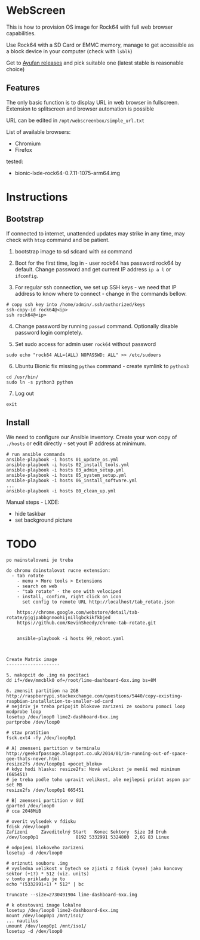WebScreen
=========

This is how to provision OS image for Rock64 with full web browser capabilities.

Use Rock64 with a SD Card or EMMC memory, manage to get accessible as a block device in your computer (check with `lsblk`)

Get to [Ayufan releases](https://github.com/ayufan-rock64/linux-build/releases) and pick suitable one (latest stable is reasonable choice)


Features
--------
The only basic function is to display URL in web browser in fullscreen. Extension to splitscreen and browser automation is possible

URL can be edited in `/opt/webscreenbox/simple_url.txt`

List of available browsers:
 - Chromium
 - Firefox

tested:
- bionic-lxde-rock64-0.7.11-1075-arm64.img

# Instructions

## Bootstrap

If connected to internet, unattended updates may strike in any time, may check with `htop` command and be patient.

1. bootstrap image to sd sdcard with `dd` command

2. Boot for the first time, log in - user rock64 has password rock64 by default. Change password and get current IP address `ip a l` or `ifconfig`.

3. For regular ssh connection, we set up SSH keys - we need that IP address to know where to connect - change <ip> in the commands bellow.

```
# copy ssh key into /home/admin/.ssh/authorized/keys
ssh-copy-id rock64@<ip>
ssh rock64@<ip>
```

4. Change password by running `passwd` command. Optionally disable password login completely.

5. Set sudo access for admin user `rock64` without password
```
sudo echo "rock64 ALL=(ALL) NOPASSWD: ALL" >> /etc/sudoers
```

6. Ubuntu Bionic fix missing `python` command - create symlink to `python3`

```
cd /usr/bin/
sudo ln -s python3 python
```

7. Log out
```
exit
```

## Install

We need to configure our Ansible inventory. Create your won copy of `./hosts` or edit directly - set yout IP address at minimum.

```
# run ansible commands
ansible-playbook -i hosts 01_update_os.yml
ansible-playbook -i hosts 02_install_tools.yml
ansible-playbook -i hosts 03_admin_setup.yml
ansible-playbook -i hosts 05_system_setup.yml
ansible-playbook -i hosts 06_install_software.yml
...
ansible-playbook -i hosts 80_clean_up.yml

```

Manual steps - LXDE:

- hide taskbar
- set background picture


# TODO

```
po nainstalovani je treba

do chromu doinstalovat rucne extension:
  - tab rotate
    - menu > More tools > Extensions
    - search on web
    - "tab rotate" - the one with velociped
    - install, confirm, right click on icon
      set config to remote URL http://localhost/tab_rotate.json

    https://chrome.google.com/webstore/detail/tab-rotate/pjgjpabbgnnoohijnillgbckikfkbjed
    https://github.com/KevinSheedy/chrome-tab-rotate.git


    ansible-playbook -i hosts 99_reboot.yaml



Create Matrix image
--------------------

5. nakopcit do .img na pocitaci
dd if=/dev/mmcblk0 of=/root/lime-dashboard-6xx.img bs=8M

6. zmensit partition na 2GB http://raspberrypi.stackexchange.com/questions/5440/copy-existing-raspbian-installation-to-smaller-sd-card
# nejdriv je treba pripojit blokove zarizeni ze souboru pomoci loop
modprobe loop
losetup /dev/loop0 lime2-dashboard-6xx.img
partprobe /dev/loop0

# stav pratition
fsck.ext4 -fy /dev/loop0p1

# A] zmenseni partition v terminalu http://geekofpassage.blogspot.co.uk/2014/01/im-running-out-of-space-gee-thats-never.html
resize2fs /dev/loop0p1 <pocet_bloku>
# kdyz hodi hlasku: resize2fs: Nová velikost je menší než minimum (665451)
# je treba podle toho upravit velikost, ale nejlepsi pridat aspon par set MB
resize2fs /dev/loop0p1 665451

# B] zmenseni partition v GUI
gparted /dev/loop0
# cca 2048MiB

# overit vylsedek v fdisku
fdisk /dev/loop0
Zařízení     Zaveditelný Start   Konec Sektory  Size Id Druh
/dev/loop0p1              8192 5332991 5324800  2,6G 83 Linux

# odpojeni blokoveho zarizeni
losetup -d /dev/loop0

# oriznuti souboru .img
# vysledna velikost v bytech se zjisti z fdisk (vyse) jako koncovy sektor (+1?) * 512 (viz. units)
v tomto prikladu je to
echo "(5332991+1) * 512" | bc

truncate --size=2730491904 lime-dashboard-6xx.img

# k otestovani image lokalne
losetup /dev/loop0 lime2-dashboard-6xx.img
mount /dev/loop0p1 /mnt/iso1/
... nautilus
umount /dev/loop0p1 /mnt/iso1/
losetup -d /dev/loop0
```

